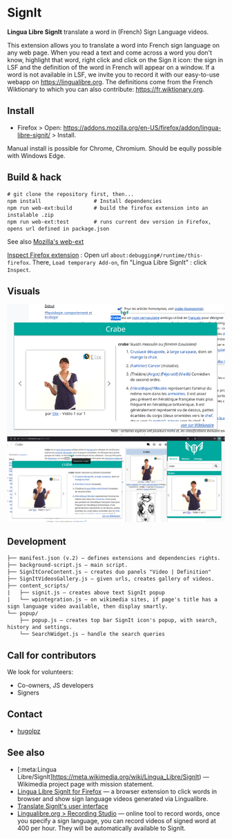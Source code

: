 # SignIt
**Lingua Libre SignIt** translate a word in (French) Sign Language videos.

This extension allows you to translate a word into French sign language on any web page. When you read a text and come across a word you don't know, highlight that word, right click and click on the Sign it icon: the sign in LSF and the definition of the word in French will appear on a window. If a word is not available in LSF, we invite you to record it with our easy-to-use webapp on https://lingualibre.org. The definitions come from the French Wiktionary to which you can also contribute: https://fr.wiktionary.org.

## Install
* Firefox > Open: https://addons.mozilla.org/en-US/firefox/addon/lingua-libre-signit/ > Install.

Manual install is possible for Chrome, Chromium. Should be eqully possible with Windows Edge.

## Build & hack

```
# git clone the repository first, then...
npm install                 # Install dependencies
npm run web-ext:build       # build the firefox extension into an instalable .zip
npm run web-ext:test        # runs current dev version in Firefox, opens url defined in package.json
```
See also [Mozilla's web-ext](https://github.com/mozilla/web-ext)

[Inspect Firefox extension](https://extensionworkshop.com/documentation/develop/debugging/) : Open url `about:debugging#/runtime/this-firefox`.
There, `Load temporary Add-on`, fin "Lingua Libre SignIt" : click `Inspect`.

## Visuals
<img src="doc/LinguaLibre_SignIt-01.png"/>
<img src="doc/LinguaLibre_SignIt-all.png"/>

## Development
```
├── manifest.json (v.2) — defines extensions and dependencies rights.
├── background-script.js — main script.
├── SignItCoreContent.js — creates duo panels "Video | Definition"
├── SignItVideosGallery.js — given urls, creates gallery of videos.
├── content_scripts/
|   ├── signit.js — creates above text SignIt popup
|   └── wpintegration.js — on wikimedia sites, if page's title has a sign language video available, then display smartly.
└── popup/
    ├── popup.js — creates top bar SignIt icon's popup, with search, history and settings.
    └── SearchWidget.js — handle the search queries
```

## Call for contributors
We look for volunteers:
* Co-owners, JS developers
* Signers

## Contact
* [hugolpz](https://github.com/hugolpz)

## See also
* [:meta:Lingua Libre/SignIt]https://meta.wikimedia.org/wiki/Lingua_Libre/SignIt) — Wikimedia project page with mission statement.
* [Lingua Libre SignIt for Firefox](https://addons.mozilla.org/en-US/firefox/addon/lingua-libre-signit/) — a browser extension to click words in browser and show sign language videos generated via Lingualibre.
* [Translate SignIt's user interface](https://translatewiki.net/wiki/Translating:Lingua_Libre_SignIt)
* [Lingualibre.org > Recording Studio](https://LinguaLibre.org/wiki/Special:RecordWizard) — online tool to record words, once you specify a sign language, you can record videos of signed word at 400 per hour. They will be automatically available to SignIt.